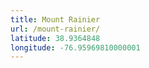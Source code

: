 ```yaml
---
title: Mount Rainier
url: /mount-rainier/
latitude: 38.9364848
longitude: -76.95969810000001
---
```

